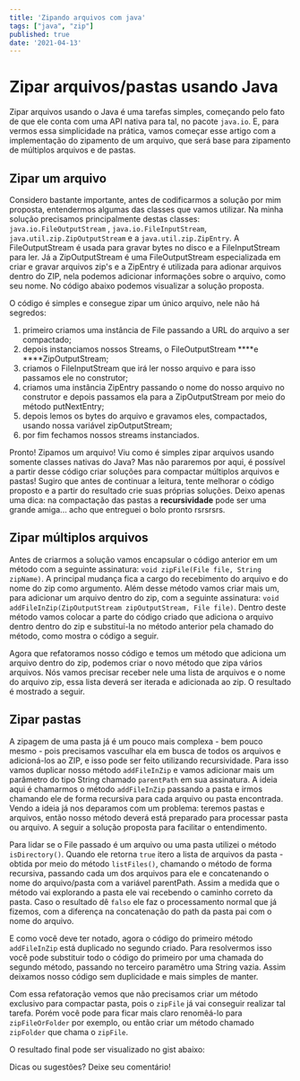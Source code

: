 ```yaml
---
title: 'Zipando arquivos com java'
tags: ["java", "zip"]
published: true
date: '2021-04-13'
---
```


# Zipar arquivos/pastas usando Java

Zipar arquivos usando o Java é uma tarefas simples, começando pelo fato de que ele conta com uma API nativa para tal, no
pacote `java.io`. E, para vermos essa simplicidade na prática, vamos começar esse artigo com a implementação do
zipamento de um arquivo, que será base para zipamento de múltiplos arquivos e de pastas.
<br>

## Zipar um arquivo

Considero bastante importante, antes de codificarmos a solução por mim proposta, entendermos algumas das classes que
vamos utilizar. Na minha solução precisamos principalmente destas classes: `java.io.FileOutputStream`
, `java.io.FileInputStream`, `java.util.zip.ZipOutputStream` e a `java.util.zip.ZipEntry`. A FileOutputStream é usada
para gravar bytes no disco e a FileInputStream para ler. Já a ZipOutputStream é uma FileOutputStream especializada em
criar e gravar arquivos zip's e a ZipEntry é utilizada para adionar arquivos dentro do ZIP, nela podemos adicionar
informações sobre o arquivo, como seu nome. No código abaixo podemos visualizar a solução proposta.

<script src="https://gist.github.com/danielarrais/a2f9d955519d8d18de30476f6482a221.js?file=block_one.java"></script>

O código é simples e consegue zipar um único arquivo, nele não há segredos:

1. primeiro criamos uma instância de File passando a URL do arquivo a ser compactado;
2. depois instanciamos nossos Streams, o FileOutputStream ****e ****ZipOutputStream;
3. criamos o FileInputStream que irá ler nosso arquivo e para isso passamos ele no construtor;
4. criamos uma instância ZipEntry passando o nome do nosso arquivo no construtor e depois passamos ela para a
   ZipOutputStream por meio do método putNextEntry;
5. depois lemos os bytes do arquivo e gravamos eles, compactados, usando nossa variável zipOutputStream;
6. por fim fechamos nossos streams instanciados.

Pronto! Zipamos um arquivo! Viu como é simples zipar arquivos usando somente classes nativas do Java? Mas não pararemos
por aqui, é possível a partir desse código criar soluções para compactar múltiplos arquivos e pastas! Sugiro que antes
de continuar a leitura, tente melhorar o código proposto e a partir do resultado crie suas próprias soluções. Deixo
apenas uma dica: na compactação das pastas a **recursividade** pode ser uma grande amiga... acho que entreguei o bolo
pronto rsrsrsrs.
<br>

## Zipar múltiplos arquivos

Antes de criarmos a solução vamos encapsular o código anterior em um método com a seguinte
assinatura: `void zipFile(File file, String zipName)`. A principal mudança fica a cargo do recebimento do arquivo e do
nome do zip como argumento. Além desse método vamos criar mais um, para adicionar um arquivo dentro do zip, com a
seguinte assinatura: `void addFileInZip(ZipOutputStream zipOutputStream, File file)`. Dentro deste método vamos colocar
a parte do código criado que adiciona o arquivo dentro dentro do zip e substituí-la no método anterior pela chamado do
método, como mostra o código a seguir.

<script src="https://gist.github.com/danielarrais/a2f9d955519d8d18de30476f6482a221.js?file=block_two.java"></script>
<script src="https://gist.github.com/danielarrais/a2f9d955519d8d18de30476f6482a221.js?file=block_three.java"></script>

Agora que refatoramos nosso código e temos um método que adiciona um arquivo dentro do zip, podemos criar o novo método
que zipa vários arquivos. Nós vamos precisar receber nele uma lista de arquivos e o nome do arquivo zip, essa lista
deverá ser iterada e adicionada ao zip. O resultado é mostrado a seguir.

<script src="https://gist.github.com/danielarrais/a2f9d955519d8d18de30476f6482a221.js?file=block_four.java"></script>

## Zipar pastas

A zipagem de uma pasta já é um pouco mais complexa - bem pouco mesmo - pois precisamos vasculhar ela em busca de todos
os arquivos e adicioná-los ao ZIP, e isso pode ser feito utilizando recursividade. Para isso vamos duplicar nosso
método `addFileInZip` e vamos adicionar mais um parâmetro do tipo String chamado `parentPath` em sua assinatura. A ideia
aqui é chamarmos o método `addFileInZip` passando a pasta e irmos chamando ele de forma recursiva para cada arquivo ou
pasta encontrada. Vendo a ideia já nos deparamos com um problema: teremos pastas e arquivos, então nosso método deverá
está preparado para processar pasta ou arquivo. A seguir a solução proposta para facilitar o entendimento.

<script src="https://gist.github.com/danielarrais/a2f9d955519d8d18de30476f6482a221.js?file=block_five.java"></script>

Para lidar se o File passado é um arquivo ou uma pasta utilizei o método `isDirectory()`. Quando ele retorna `true`
itero a lista de arquivos da pasta - obtida por meio do método `listFiles()`, chamando o método de forma recursiva,
passando cada um dos arquivos para ele e concatenando o nome do arquivo/pasta com a variável parentPath. Assim a medida
que o método vai explorando a pasta ele vai recebendo o caminho correto da pasta. Caso o resultado dê `falso` ele faz o
processamento normal que já fizemos, com a diferença na concatenação do path da pasta pai com o nome do arquivo.

E como você deve ter notado, agora o código do primeiro método `addFileInZip` está duplicado no segundo criado. Para
resolvermos isso você pode substituir todo o código do primeiro por uma chamada do segundo método, passando no terceiro
paramêtro uma String vazia. Assim deixamos nosso código sem duplicidade e mais simples de manter.

Com essa refatoração vemos que não precisamos criar um método exclusivo para compactar pasta, pois o `zipFile` já vai
conseguir realizar tal tarefa. Porém você pode para ficar mais claro renomêá-lo para `zipFileOrFolder` por exemplo, ou
então criar um método chamado `zipFolder` que chama o `zipFile`.

O resultado final pode ser visualizado no gist abaixo:

<script src="https://gist.github.com/danielarrais/a2f9d955519d8d18de30476f6482a221.js?file=block_six.java"></script>

Dicas ou sugestões? Deixe seu comentário!

<br />

<div class="powr-comments" id="09b98bed_1619106882"></div><script src="https://www.powr.io/powr.js?platform=html"></script>
